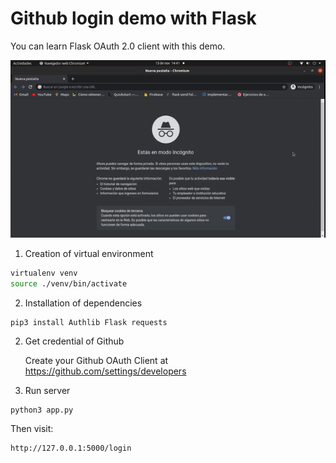 # Github login demo with Flask

You can learn Flask OAuth 2.0 client with this demo.

![Demo Github Authlib](./demo-github.gif)

1. Creation of virtual environment

```bash
virtualenv venv
source ./venv/bin/activate
```

2. Installation of dependencies

```
pip3 install Authlib Flask requests
```

2. Get credential of Github

   Create your Github OAuth Client at https://github.com/settings/developers

3. Run server

```bash
python3 app.py
```

Then visit:

```bash
http://127.0.0.1:5000/login
```
